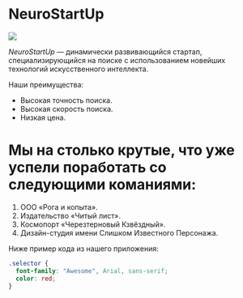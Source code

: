 # NeuroStartUp

![](https://netology-code.github.io/git-homeworks/introduction/assets/logo.png)

*NeuroStartUp* — динамически развивающийся стартап, специализирующийся на поиске с использованием 
 новейших технологий искусственного интеллекта.

Наши преимущества:
* Высокая точность поиска.
* Высокая скорость поиска.
* Низкая цена.

# Мы на столько крутые, что уже успели поработать со следующими команиями:

1. ООО «Рога и копыта».
1. Издательство «Читый лист».
1. Космопорт «Черезтерновый Кзвёздный».
1. Дизайн-студия имени Слишком Известного Персонажа.


Ниже пример кода из нашего приложения:


```css
.selector {
  font-family: "Awesome", Arial, sans-serif;
  color: red;
}
```

